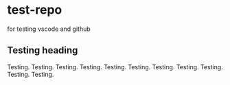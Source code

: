 # test-repo
for testing vscode and github

## Testing heading
Testing.
Testing.
Testing.
Testing.
Testing.
Testing.
Testing.
Testing.
Testing.
Testing.
Testing.